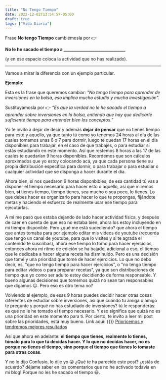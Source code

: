 ```yaml
---
title: "No Tengo Tiempo"
date: 2022-12-02T13:54:57-05:00
draft: true
tags: ["Vida Diaria"]
---
```

Frase **No tengo Tiempo**  cambiémosla por 👉

**No le he sacado el tiempo a ______________________________** 

(y en ese espacio coloca la actividad que no has realizado). 

---
Vamos a mirar la diferencia con un ejemplo particular.

**Ejemplo:**

Esta es la frase que queremos cambiar: *"No tengo tiempo para aprender de inversiones en la bolsa, eso implica mucho estudio y mucha investigación".*

Sustituyámosla por 👉 *“Es que la verdad no le he sacado el tiempo a aprender sobre inversiones en la bolsa, entiendo que hay que dedicarle suficiente tiempo para entender bien los conceptos.”*

Yo te invito a dejar de decir y además **dejar de pensar** que no tienes tiempo para esto y aquello, ya que tanto tú como yo tenemos 24 horas al día de las cuales tomamos unas 6 o 7 para dormir, luego te quedan 17 horas en el día disponibles para trabajar, en el caso de que trabajes, o para estudiar si estás estudiando en este momento. Así que restemos 8 horas a las 17 de las cuales te quedarían 9 horas disponibles. Recordemos que son cálculos aproximados que yo estoy colocando acá, ya que cada persona tiene su propia distribución específica para dormir, o para trabajar o para estudiar o cualquier actividad que se disponga a hacer durante el día.

Ahora bien, si nos quedaron 9 horas disponbibles, de esa cantidad tú vas a disponer el tiempo necesario para hacer esto o aquello, así que miremos bien, **sí** tienes tiempo, tiempo tienes, sea mucho o sea poco, lo tienes. Lo que debes hacer es organizarlo para hacer lo que te propongas, fijándote metas y haciendo el esfuerzo de realmente usar ese tiempo para ejecutarlas. 

A mi me pasó que estaba dejando de lado hacer actividad física, y después de caer en cuenta de que eso no estaba bien, ahora los estoy incluyendo en mi tiempo disponible. Pero ¿qué me está sucediendo? que ahora el tiempo que antes tomaba para por ejemplo editar mis videos de youtube (recuerda que tengo un canal de youtube, para que lo visites y si te agrada el contenido te suscribas), ahora ese tiempo lo tomo para hacer ejercicios, entonces ahora mi ritmo de edición se ha bajado, adicional a eso, el tiempo que le dedicaba a hacer alguna receta ha disminuido. Pero es una decisión que tomé y una prioridad que tomé de hacer ejercicios. Lo que no debo decir, es, "que no tengo tiempo para hacer ejercicios", o "no tengo tiempo para editar videos o para preparar recetas", ya que son distribuciones de tiempo que yo como ser adulto estoy decidiendo de forma responsable. Y bueno algunas decisiones que tomemos quizá no sean tan responsables que digamos 😛. Pero eso es otro tema no? 

Volviendo al ejemplo, de esas 9 horas puedes decidir hacer otras cosas diferentes de estudiar sobre inversiones, así que cuando tu amiga o amigo te pregunte y porqué no has estudiado de inversiones? tú le responderás: es que no le he tomado el tiempo necesario. Y eso significa que quizá no es una prioridad en este momento para ti. Por cierto, te invito a leer mi post sobre las prioridades, está muy bueno. Link aquí: {{<icon class="fa fa-hand-o-right">}}&nbsp;[Prioricemos y tendremos mejores resultados](posts/priorizar_tareas)

Así que ahora en adelante: **el tiempo que tienes, realmente lo tienes, tómalo para lo que tú decidas hacer. Y lo que no decidas hacer, no es porque no tienes el tiempo, sino porque el tiempo que tienes lo tomaste para otras cosas**.

Y no lo dijo Confusio, lo dije yo 😛
¿Qué te ha parecido este post? ¿estás de acuerdo? déjame saber en los comentarios que no he activado todavía en mi blog! Porque no les he sacado el tiempo 😆.